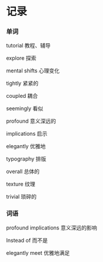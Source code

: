 # 记录

### 单词

tutorial    教程、辅导

explore     探索

mental shifts   心理变化

tightly     紧紧的

coupled     耦合

seemingly   看似

profound    意义深远的

implications    启示

elegantly   优雅地

typography  排版

overall     总体的

texture     纹理

trivial     琐碎的

### 词语

profound implications   意义深远的影响

Instead of  而不是

elegantly meet  优雅地满足